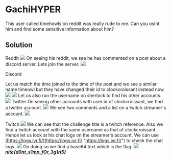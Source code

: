 # GachiHYPER
This user called timehowls on reddit was really rude to me. Can you osint him and find some sensitive information about him?
## Solution

Reddit
![](https://dl.dropboxusercontent.com/s/1vi0tfnj539uize/Screenshot%20from%202021-12-02%2015-41-06.png?dl=0)
On seeing his reddit, we see he has commented on a post about a discord server. Lets join the server.
![](https://dl.dropboxusercontent.com/s/69ee364of3rrcgb/Screenshot%20from%202021-12-02%2015-43-03.png?dl=0)

Discord

Let us match the time joined to the time of the post and we see a similar name timeowl but they have changed their id to clockcroissant instead now.
![](https://dl.dropboxusercontent.com/s/0itsp481glq77ln/Screenshot%20from%202021-12-02%2015-43-15.png?dl=0)
![](https://dl.dropboxusercontent.com/s/7kverxv67tkcjff/Screenshot%20from%202021-12-02%2015-43-45.png?dl=0)
Let us also run the username on sherlock to find his other accounts.
![](https://dl.dropboxusercontent.com/s/ece19fqj6ygwx24/Screenshot%20from%202021-12-02%2015-47-31.png?dl=0)
Twitter
On seeing other accounts with user id of clockcroissant, we find a twitter account. 
![](https://dl.dropboxusercontent.com/s/1b01dgezk0wh533/Screenshot%20from%202021-12-02%2015-47-15.png?dl=0)
We see two comments and a list on a twitch streamer's account.
![](https://dl.dropboxusercontent.com/s/bqgdigjopsz3aib/Screenshot%20from%202021-12-02%2015-47-46.png?dl=0)


Twitch
![](https://dl.dropboxusercontent.com/s/bqgdigjopsz3aib/Screenshot%20from%202021-12-02%2015-47-46.png?dl=0)
We can see that the challenge title is a twitch reference. Also we find a twitch account with the same username as that of clockcroissant. Hence let us look at his chat logs on the streamer's account.
We can use [https://logs.ivr.fi/](https://logs.ivr.fi/ "https://logs.ivr.fi/") to check the chat logs.
![](https://dl.dropboxusercontent.com/s/fvepluf1dkmcu5z/Screenshot%20from%202021-12-02%2015-50-46.png?dl=0)
On doing so we find a base64 text which is the flag.
![](https://dl.dropboxusercontent.com/s/6d9fd2ayve0go57/Screenshot%20from%202021-12-02%2015-51-22.png?dl=0)
***nite{d0nt_s1mp_fOr_3g1rl5}***